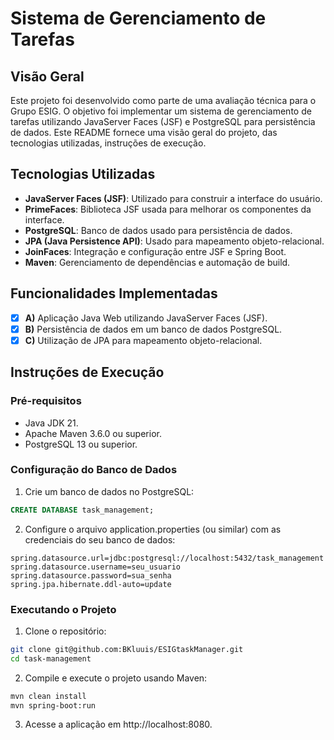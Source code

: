 # Sistema de Gerenciamento de Tarefas

## Visão Geral
Este projeto foi desenvolvido como parte de uma avaliação técnica para o Grupo ESIG. O objetivo foi implementar um sistema de gerenciamento de tarefas utilizando JavaServer Faces (JSF) e PostgreSQL para persistência de dados. Este README fornece uma visão geral do projeto, das tecnologias utilizadas, instruções de execução.

## Tecnologias Utilizadas
- **JavaServer Faces (JSF)**: Utilizado para construir a interface do usuário.
- **PrimeFaces**: Biblioteca JSF usada para melhorar os componentes da interface.
- **PostgreSQL**: Banco de dados usado para persistência de dados.
- **JPA (Java Persistence API)**: Usado para mapeamento objeto-relacional.
- **JoinFaces**: Integração e configuração entre JSF e Spring Boot.
- **Maven**: Gerenciamento de dependências e automação de build.

## Funcionalidades Implementadas
- [x] **A)** Aplicação Java Web utilizando JavaServer Faces (JSF).
- [x] **B)** Persistência de dados em um banco de dados PostgreSQL.
- [x] **C)** Utilização de JPA para mapeamento objeto-relacional.

## Instruções de Execução

### Pré-requisitos
- Java JDK 21.
- Apache Maven 3.6.0 ou superior.
- PostgreSQL 13 ou superior.

### Configuração do Banco de Dados
1. Crie um banco de dados no PostgreSQL:
```sql
CREATE DATABASE task_management;
```
2. Configure o arquivo application.properties (ou similar) com as credenciais do seu banco de dados:
```properties
spring.datasource.url=jdbc:postgresql://localhost:5432/task_management
spring.datasource.username=seu_usuario
spring.datasource.password=sua_senha
spring.jpa.hibernate.ddl-auto=update
```

### Executando o Projeto
1. Clone o repositório:

```bash
git clone git@github.com:BKluuis/ESIGtaskManager.git
cd task-management
```
2. Compile e execute o projeto usando Maven:

```bash 
mvn clean install
mvn spring-boot:run
```
3. Acesse a aplicação em http://localhost:8080.